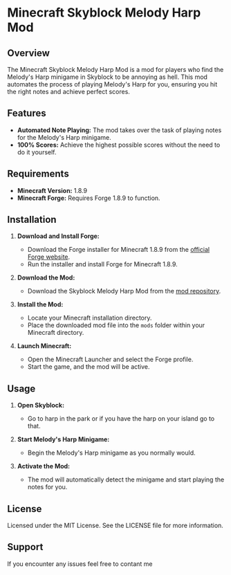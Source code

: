 # Minecraft Skyblock Melody Harp Mod

## Overview
The Minecraft Skyblock Melody Harp Mod is a mod for players who find the Melody's Harp minigame in Skyblock to be annoying as hell. This mod automates the process of playing Melody's Harp for you, ensuring you hit the right notes and achieve perfect scores.

## Features
- **Automated Note Playing:** The mod takes over the task of playing notes for the Melody's Harp minigame.
- **100% Scores:** Achieve the highest possible scores without the need to do it yourself.

## Requirements
- **Minecraft Version:** 1.8.9
- **Minecraft Forge:** Requires Forge 1.8.9 to function.

## Installation
1. **Download and Install Forge:**
   - Download the Forge installer for Minecraft 1.8.9 from the [official Forge website](https://files.minecraftforge.net/).
   - Run the installer and install Forge for Minecraft 1.8.9.

2. **Download the Mod:**
   - Download the Skyblock Melody Harp Mod from the [mod repository](#).
   
3. **Install the Mod:**
   - Locate your Minecraft installation directory.
   - Place the downloaded mod file into the `mods` folder within your Minecraft directory.

4. **Launch Minecraft:**
   - Open the Minecraft Launcher and select the Forge profile.
   - Start the game, and the mod will be active.

## Usage
1. **Open Skyblock:**
   - Go to harp in the park or if you have the harp on your island go to that.

2. **Start Melody's Harp Minigame:**
   - Begin the Melody's Harp minigame as you normally would.

3. **Activate the Mod:**
   - The mod will automatically detect the minigame and start playing the notes for you.

## License
Licensed under the MIT License. See the LICENSE file for more information.

## Support
If you encounter any issues feel free to contant me

[Melody]: https://wiki.hypixel.net/Melody
